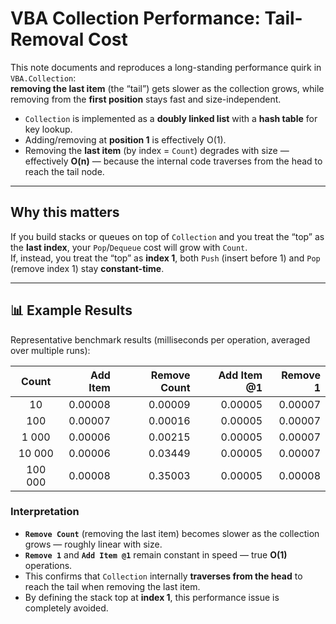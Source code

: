 # VBA Collection Performance: Tail-Removal Cost

This note documents and reproduces a long-standing performance quirk in `VBA.Collection`:  
**removing the last item** (the “tail”) gets slower as the collection grows, while removing from the **first position** stays fast and size-independent.

- `Collection` is implemented as a **doubly linked list** with a **hash table** for key lookup.  
- Adding/removing at **position 1** is effectively O(1).  
- Removing the **last item** (by index = `Count`) degrades with size — effectively **O(n)** — because the internal code traverses from the head to reach the tail node.

---

## Why this matters

If you build stacks or queues on top of `Collection` and you treat the “top” as the **last index**, your `Pop`/`Dequeue` cost will grow with `Count`.  
If, instead, you treat the “top” as **index 1**, both `Push` (insert before 1) and `Pop` (remove index 1) stay **constant-time**.

---

## 📊 Example Results

Representative benchmark results (milliseconds per operation, averaged over multiple runs):

| Count | Add Item | Remove Count | Add Item @1 | Remove 1 |
|:------:|----------:|--------------:|--------------:|----------:|
| 10     | 0.00008  | 0.00009       | 0.00005       | 0.00007 |
| 100    | 0.00007  | 0.00016       | 0.00005       | 0.00007 |
| 1 000  | 0.00006  | 0.00215       | 0.00005       | 0.00007 |
| 10 000 | 0.00006  | 0.03449       | 0.00005       | 0.00007 |
| 100 000| 0.00008  | 0.35003       | 0.00005       | 0.00008 |

### Interpretation

- **`Remove Count`** (removing the last item) becomes slower as the collection grows — roughly linear with size.  
- **`Remove 1`** and **`Add Item @1`** remain constant in speed — true **O(1)** operations.  
- This confirms that `Collection` internally **traverses from the head** to reach the tail when removing the last item.  
- By defining the stack top at **index 1**, this performance issue is completely avoided.

